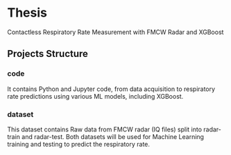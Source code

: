 # Thesis
Contactless Respiratory Rate Measurement with FMCW Radar and XGBoost


## Projects Structure
### code
It contains Python and Jupyter code, from data acquisition to respiratory rate predictions using various ML models, including XGBoost.

### dataset
This dataset contains Raw data from FMCW radar (IQ files) split into radar-train and radar-test. Both datasets will be used for Machine Learning training and testing to predict the respiratory rate.
